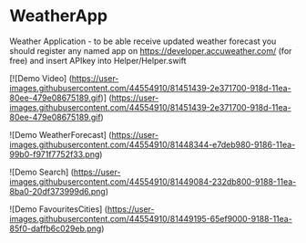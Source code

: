 # WeatherApp
Weather Application - to be able receive updated weather forecast you should register any named app on 
https://developer.accuweather.com/ (for free) and insert APIkey into Helper/Helper.swift

[![Demo Video] (https://user-images.githubusercontent.com/44554910/81451439-2e371700-918d-11ea-80ee-479e08675189.gif)] (https://user-images.githubusercontent.com/44554910/81451439-2e371700-918d-11ea-80ee-479e08675189.gif)

![Demo WeatherForecast] (https://user-images.githubusercontent.com/44554910/81448344-e7deb980-9186-11ea-99b0-f971f7752f33.png)

![Demo Search] (https://user-images.githubusercontent.com/44554910/81449084-232db800-9188-11ea-8ba0-20df373999d6.png)

![Demo FavouritesCities] (https://user-images.githubusercontent.com/44554910/81449195-65ef9000-9188-11ea-85f0-daffb6c029eb.png)
